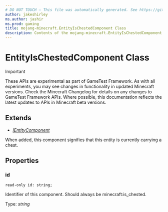 ```yaml
---
# DO NOT TOUCH — This file was automatically generated. See https://github.com/Mojang/MinecraftScriptingApiDocsGenerator to modify descriptions, examples, etc.
author: jakeshirley
ms.author: jashir
ms.prod: gaming
title: mojang-minecraft.EntityIsChestedComponent Class
description: Contents of the mojang-minecraft.EntityIsChestedComponent class.
---
```

# EntityIsChestedComponent Class
>[!IMPORTANT]
>These APIs are experimental as part of GameTest Framework. As with all experiments, you may see changes in functionality in updated Minecraft versions. Check the Minecraft Changelog for details on any changes to GameTest Framework APIs. Where possible, this documentation reflects the latest updates to APIs in Minecraft beta versions.

## Extends
- [*IEntityComponent*](IEntityComponent.md)

When added, this component signifies that this entity is currently carrying a chest.

## Properties
### **id**
`read-only id: string;`

Identifier of this component. Should always be minecraft:is_chested.

Type: *string*



